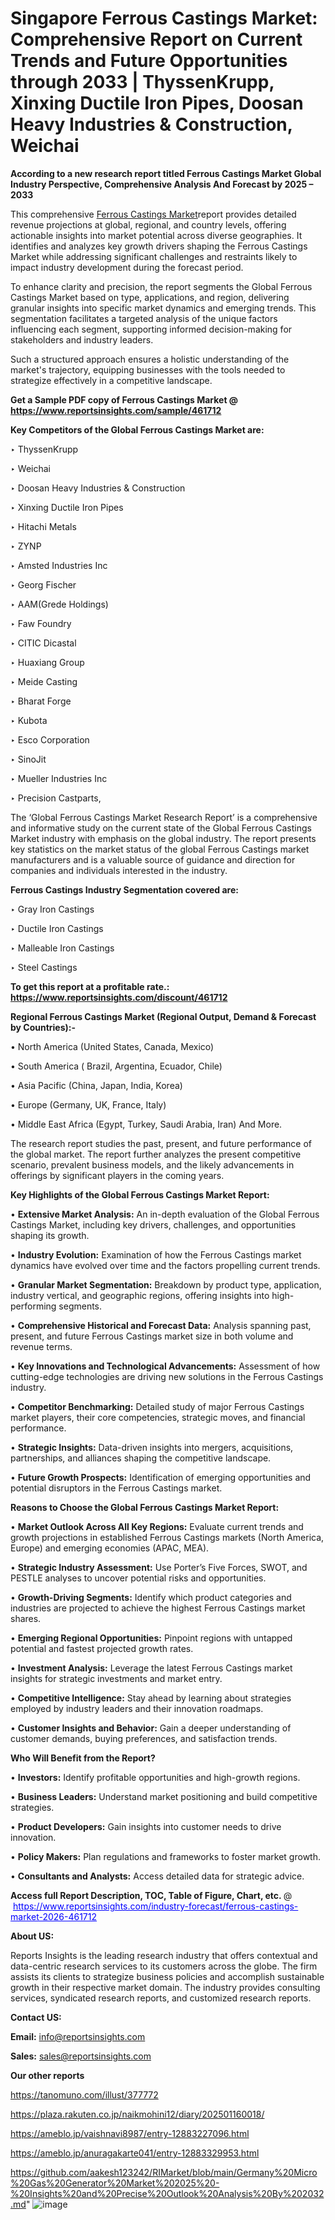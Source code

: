 # Singapore Ferrous Castings Market: Comprehensive Report on Current Trends and Future Opportunities through 2033 | ThyssenKrupp, Xinxing Ductile Iron Pipes, Doosan Heavy Industries & Construction, Weichai

<strong>According to a new research report titled Ferrous Castings Market Global Industry Perspective, Comprehensive Analysis And Forecast by 2025 – 2033</strong>

This comprehensive <a href=https://www.reportsinsights.com/sample/461712>Ferrous Castings Market</a>report provides detailed revenue projections at global, regional, and country levels, offering actionable insights into market potential across diverse geographies. It identifies and analyzes key growth drivers shaping the Ferrous Castings Market while addressing significant challenges and restraints likely to impact industry development during the forecast period.

To enhance clarity and precision, the report segments the Global Ferrous Castings Market based on type, applications, and region, delivering granular insights into specific market dynamics and emerging trends. This segmentation facilitates a targeted analysis of the unique factors influencing each segment, supporting informed decision-making for stakeholders and industry leaders.

Such a structured approach ensures a holistic understanding of the market's trajectory, equipping businesses with the tools needed to strategize effectively in a competitive landscape.

<strong>Get a Sample PDF copy of Ferrous Castings Market </strong><strong>@<a href=https://www.reportsinsights.com/sample/461712 style=color:#0000ff;> https://www.reportsinsights.com/sample/461712</a></strong></font>

<strong>Key Competitors of the Global Ferrous Castings Market are:</strong>

‣ ThyssenKrupp

‣ Weichai

‣ Doosan Heavy Industries & Construction

‣ Xinxing Ductile Iron Pipes

‣ Hitachi Metals

‣ ZYNP

‣ Amsted Industries Inc

‣ Georg Fischer

‣ AAM(Grede Holdings)

‣ Faw Foundry

‣ CITIC Dicastal

‣ Huaxiang Group

‣ Meide Casting

‣ Bharat Forge

‣ Kubota

‣ Esco Corporation

‣ SinoJit

‣ Mueller Industries Inc

‣ Precision Castparts,

The ‘Global Ferrous Castings Market Research Report’ is a comprehensive and informative study on the current state of the Global Ferrous Castings Market industry with emphasis on the global industry. The report presents key statistics on the market status of the global Ferrous Castings market manufacturers and is a valuable source of guidance and direction for companies and individuals interested in the industry.

<strong>Ferrous Castings Industry Segmentation covered are:</strong>

‣ Gray Iron Castings

‣ Ductile Iron Castings

‣ Malleable Iron Castings

‣ Steel Castings

<strong>To get this report at a profitable rate.: <a href=https://www.reportsinsights.com/discount/461712 style=color:#0000ff;>https://www.reportsinsights.com/discount/461712</a></strong></font>

<strong>Regional Ferrous Castings Market (Regional Output, Demand &amp; Forecast by Countries):-</strong>

• North America (United States, Canada, Mexico)

• South America ( Brazil, Argentina, Ecuador, Chile)

• Asia Pacific (China, Japan, India, Korea)

• Europe (Germany, UK, France, Italy)

• Middle East Africa (Egypt, Turkey, Saudi Arabia, Iran) And More.

The research report studies the past, present, and future performance of the global market. The report further analyzes the present competitive scenario, prevalent business models, and the likely advancements in offerings by significant players in the coming years.

<strong>Key Highlights of the Global Ferrous Castings Market Report:</strong>

• <strong>Extensive Market Analysis:</strong> An in-depth evaluation of the Global Ferrous Castings Market, including key drivers, challenges, and opportunities shaping its growth.

• <strong>Industry Evolution:</strong> Examination of how the Ferrous Castings market dynamics have evolved over time and the factors propelling current trends.

• <strong>Granular Market Segmentation:</strong> Breakdown by product type, application, industry vertical, and geographic regions, offering insights into high-performing segments.

• <strong>Comprehensive Historical and Forecast Data:</strong> Analysis spanning past, present, and future Ferrous Castings market size in both volume and revenue terms.

• <strong>Key Innovations and Technological Advancements:</strong> Assessment of how cutting-edge technologies are driving new solutions in the Ferrous Castings industry.

• <strong>Competitor Benchmarking:</strong> Detailed study of major Ferrous Castings market players, their core competencies, strategic moves, and financial performance.

• <strong>Strategic Insights:</strong> Data-driven insights into mergers, acquisitions, partnerships, and alliances shaping the competitive landscape.

• <strong>Future Growth Prospects:</strong> Identification of emerging opportunities and potential disruptors in the Ferrous Castings market.

<strong>Reasons to Choose the Global Ferrous Castings Market Report:</strong>

• <strong>Market Outlook Across All Key Regions:</strong> Evaluate current trends and growth projections in established Ferrous Castings markets (North America, Europe) and emerging economies (APAC, MEA).

• <strong>Strategic Industry Assessment:</strong> Use Porter’s Five Forces, SWOT, and PESTLE analyses to uncover potential risks and opportunities.

• <strong>Growth-Driving Segments:</strong> Identify which product categories and industries are projected to achieve the highest Ferrous Castings market shares.

• <strong>Emerging Regional Opportunities:</strong> Pinpoint regions with untapped potential and fastest projected growth rates.

• <strong>Investment Analysis:</strong> Leverage the latest Ferrous Castings market insights for strategic investments and market entry.

• <strong>Competitive Intelligence:</strong> Stay ahead by learning about strategies employed by industry leaders and their innovation roadmaps.

• <strong>Customer Insights and Behavior:</strong> Gain a deeper understanding of customer demands, buying preferences, and satisfaction trends.

<strong>Who Will Benefit from the Report?</strong>

• <strong>Investors:</strong> Identify profitable opportunities and high-growth regions.

• <strong>Business Leaders:</strong> Understand market positioning and build competitive strategies.

• <strong>Product Developers:</strong> Gain insights into customer needs to drive innovation.

• <strong>Policy Makers:</strong> Plan regulations and frameworks to foster market growth.

• <strong>Consultants and Analysts:</strong> Access detailed data for strategic advice.
</ul>
<strong>Access full Report Description, TOC, Table of Figure, Chart, etc. </strong>@  <a href=https://www.reportsinsights.com/industry-forecast/ferrous-castings-market-2026-461712 style=color:#0000ff;>https://www.reportsinsights.com/industry-forecast/ferrous-castings-market-2026-461712</a></font>

<strong><strong>About US</strong>:</strong>

Reports Insights is the leading research industry that offers contextual and data-centric research services to its customers across the globe. The firm assists its clients to strategize business policies and accomplish sustainable growth in their respective market domain. The industry provides consulting services, syndicated research reports, and customized research reports.

<strong>Contact US:</strong>

<p class=""""><b>Email:</b> <a href=mailto:info@reportsinsights.com>info@reportsinsights.com</a></p>
<p class=""""><b>Sales:</b> <a href=mailto:sales@reportsinsights.com>sales@reportsinsights.com</a></p>

<strong>Our other reports</strong>

<a href=https://tanomuno.com/illust/377772>https://tanomuno.com/illust/377772</a>

<a href=https://plaza.rakuten.co.jp/naikmohini12/diary/202501160018/>https://plaza.rakuten.co.jp/naikmohini12/diary/202501160018/</a>

<a href=https://ameblo.jp/vaishnavi8987/entry-12883227096.html>https://ameblo.jp/vaishnavi8987/entry-12883227096.html</a>

<a href=https://ameblo.jp/anuragakarte041/entry-12883329953.html>https://ameblo.jp/anuragakarte041/entry-12883329953.html</a>

<a href=https://github.com/aakesh123242/RIMarket/blob/main/Germany%20Micro%20Gas%20Generator%20Market%202025%20-%20Insights%20and%20Precise%20Outlook%20Analysis%20By%202032.md>https://github.com/aakesh123242/RIMarket/blob/main/Germany%20Micro%20Gas%20Generator%20Market%202025%20-%20Insights%20and%20Precise%20Outlook%20Analysis%20By%202032.md</a>"
![image](https://github.com/user-attachments/assets/98ba3a03-3bbc-4029-b1de-9085aee9d3f3)
